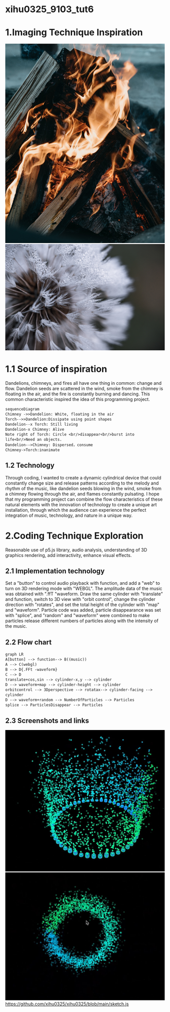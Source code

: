 # xihu0325_9103_tut6
# 1.Imaging Technique Inspiration
![002](pexels-dmitriy-ganin-7716392.jpg)
![001](pexels-anton-atanasov-225845.jpg)
# 1.1 Source of inspiration
Dandelions, chimneys, and fires all have one thing in common: change and flow. Dandelion seeds are scattered in the wind, smoke from the chimney is floating in the air, and the fire is constantly burning and dancing. This common characteristic inspired the idea of this programming project.
```mermaid
sequenceDiagram
Chimney ->>Dandelion: White, floating in the air
Torch-->>Dandelion:Dissipate using point shapes
Dandelion--x Torch: Still living
Dandelion-x Chimney: Alive
Note right of Torch: Circle <br/>disappear<br/>burst into life<br/>Need an objects.
Dandelion-->Chimney: Dispersed，consume
Chimney->Torch:inanimate
```

## 1.2 Technology

Through coding, I wanted to create a dynamic cylindrical device that could constantly change size and release patterns according to the melody and rhythm of the music, like dandelion seeds blowing in the wind, smoke from a chimney flowing through the air, and flames constantly pulsating. I hope that my programming project can combine the flow characteristics of these natural elements with the innovation of technology to create a unique art installation, through which the audience can experience the perfect integration of music, technology, and nature in a unique way.

# 2.Coding Technique Exploration
Reasonable use of p5.js library, audio analysis, understanding of 3D graphics rendering, add interactivity, enhance visual effects.

## 2.1 Implementation technology

Set a "button" to control audio playback with function, and add a "web" to turn on 3D rendering mode with "WEBGL". The amplitude data of the music was obtained with ".ffT "waveform.  Draw the same cylinder with "translate" and function, switch to 3D view with "orbit control", change the cylinder direction with "rotates", and set the total height of the cylinder with "map" and "waveform".  Particle code was added, particle disappearance was set with "splice", and "random" and "waveform" were combined to make particles release different numbers of particles along with the intensity of the music.
## 2.2 Flow chart

```mermaid
graph LR
A[button] --> function--> B((music))
A --> C(webgl)
B --> D{.FFt -waveform}
C --> D
translate+cos,sin --> cylinder-x,y --> cylinder
D --> waveform+map --> cylinder-height --> cylinder
orbitcontrol --> 3Dperspective --> rotatax--> cylinder-facing --> cylinder
D --> waveform+random --> NumberOfParticles --> Particles
splice --> ParticlesDisappear --> Particles
```

## 2.3 Screenshots and links
![003](002.jpg)
![004](003.jpg)
https://github.com/xihu0325/xihu0325/blob/main/sketch.js
